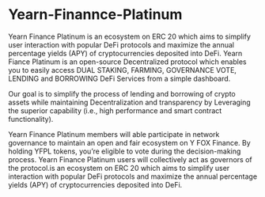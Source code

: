 # Yearn-Finannce-Platinum
Yearn Finance Platinum is an ecosystem on ERC 20 which aims to simplify user interaction with popular DeFi protocols and maximize the annual percentage yields (APY) of cryptocurrencies deposited into DeFi.
Yearn Fiance Platinum is an open-source Decentralized protocol which enables you to easily access DUAL STAKING, FARMING, GOVERNANCE VOTE, LENDING and BORROWING DeFi Services from a simple dashboard. 

Our goal is to simplify the process of lending and borrowing of crypto assets while maintaining Decentralization and transparency by Leveraging the superior capability (i.e., high performance and smart contract functionality).

Yearn Finance Platinum  members will able participate in network governance to maintain an open and fair ecosystem on Y FOX Finance. By holding YFPL tokens, you’re eligible to vote during the decision-making process. Yearn Finance Platinum users will collectively act as governors of the protocol.is an ecosystem on ERC 20 which aims to simplify user interaction with popular DeFi protocols and maximize the annual percentage yields (APY) of cryptocurrencies deposited into DeFi.
